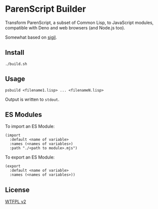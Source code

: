 # ParenScript Builder

Transform ParenScript, a subset of Common Lisp, to JavaScript modules, compatible with Deno and web browsers (and Node.js too).

Somewhat based on [sigil](https://github.com/burtonsamograd/sigil).

## Install

```
./build.sh
```

## Usage

```
psbuild <filename1.lisp> ... <filenameN.lisp>
```

Output is written to `stdout`.

## ES Modules

To import an ES Module:
```
(import
  :default <name of variable>
  :names (<names of variables>)
  :path "./<path to module>.mjs")
```

To export an ES Module:
```
(export
  :default <name of variable>
  :names (<names of variables>))
```

## License

[WTFPL v2](http://www.wtfpl.net/)
